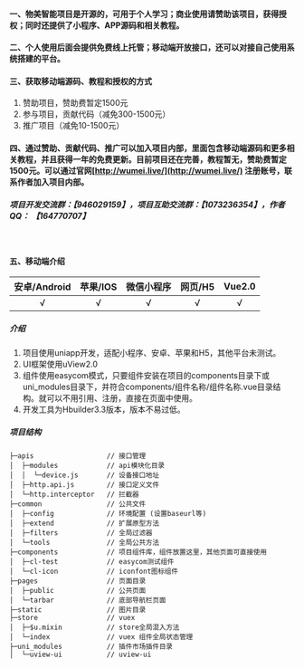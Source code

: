 #### 一、物美智能项目是开源的，可用于个人学习；商业使用请赞助该项目，获得授权；同时还提供了小程序、APP源码和相关教程。

#### 二、个人使用后面会提供免费线上托管；移动端开放接口，还可以对接自己使用系统搭建的平台。

#### 三、获取移动端源码、教程和授权的方式
1. 赞助项目，赞助费暂定1500元
2. 参与项目，贡献代码（减免300-1500元）
3. 推广项目（减免10-1500元）

#### 四、通过赞助、贡献代码、推广可以加入项目内部，里面包含移动端源码和更多相关教程，并且获得一年的免费更新。目前项目还在完善，教程暂无，赞助费暂定1500元。可以通过官网[http://wumei.live/](http://wumei.live/) 注册账号，联系作者加入项目内部。

##### 项目开发交流群：【946029159】，项目互助交流群：【1073236354】，作者QQ： 【164770707】

<br />

#### 五、移动端介绍

|安卓/Android|苹果/IOS|微信小程序| 网页/H5|Vue2.0
| :---: | :---: | :---: | :---: |:---: |
| √ | √| √ | √ | √ |


##### 介绍
1. 项目使用uniapp开发，适配小程序、安卓、苹果和H5，其他平台未测试。
2. UI框架使用uView2.0
3. 组件使用easycom模式，只要组件安装在项目的components目录下或uni_modules目录下，并符合components/组件名称/组件名称.vue目录结构。就可以不用引用、注册，直接在页面中使用。
4. 开发工具为Hbuilder3.3版本，版本不易过低。


##### 项目结构

```
├─apis                  // 接口管理
│  ├─modules            // api模块化目录
│  │  └─device.js       // 设备接口地址
│  ├─http.api.js        // 接口定义文件
│  └─http.interceptor   // 拦截器
├─common                // 公共文件
│  ├─config             // 环境配置 (设置baseurl等)
│  ├─extend             // 扩展原型方法
│  ├─filters            // 全局过滤器
│  └─tools              // 全局公共方法
├─components            // 项目组件库，组件放置这里，其他页面可直接使用
│  ├─cl-test            // easycom测试组件
│  └─cl-icon            // iconfont图标组件
├─pages                 // 页面目录
│  ├─public             // 公共页面
│  └─tarbar             // 底部导航栏页面
├─static                // 图片目录
├─store                 // vuex
│  ├─$u.mixin           // store全局混入方法
│  └─index              // vuex 组件全局状态管理
├─uni_modules           // 插件市场插件目录
│  └─uview-ui           // uview-ui	
```

<br /><br />